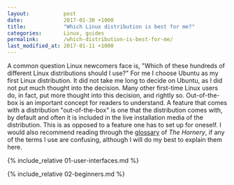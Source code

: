 ```yaml
---
layout:           post
date:             2017-01-30 +1000
title:            "Which Linux distribution is best for me?"
categories:       Linux, guides
permalink:        /which-distribution-is-best-for-me/
last_modified_at: 2017-01-11 +1000
---
```


A common question Linux newcomers face is, "Which of these hundreds of different Linux distributions should I use?" For me I choose Ubuntu as my first Linux distribution. It did not take me long to decide on Ubuntu, as I did not put much thought into the decision. Many other first-time Linux users do, in fact, put more thought into this decision, and rightly so. Out-of-the-box is an important concept for readers to understand. A feature that comes with a distribution "out-of-the-box" is one that the distribution comes with, by default and often it is included in the live installation media of the distribution. This is as opposed to a feature one has to set up for oneself. I would also recommend reading through the [glossary](/glossary/) of *The Hornery*, if any of the terms I use are confusing, although I will do my best to explain them here. 

{% include_relative 01-user-interfaces.md %}

{% include_relative 02-beginners.md %}